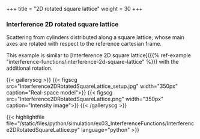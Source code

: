 +++
title = "2D rotated square lattice"
weight = 30
+++

### Interference 2D rotated square lattice

Scattering from cylinders distributed along a square lattice, whose main axes are rotated with respect to the reference cartesian frame.  

This example is similar to [Interference 2D square lattice]({{% ref-example "interference-functions/interference-2d-square-lattice" %}}) with the additional rotation.

{{< galleryscg >}}
{{< figscg src="Interference2DRotatedSquareLattice_setup.jpg" width="350px" caption="Real-space model">}}
{{< figscg src="Interference2DRotatedSquareLattice.png" width="350px" caption="Intensity image">}}
{{< /galleryscg >}}

{{< highlightfile file="/static/files/python/simulation/ex03_InterferenceFunctions/Interference2DRotatedSquareLattice.py" language="python" >}}
